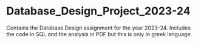 # Database_Design_Project_2023-24
Contains the Database Design assignment for the year 2023-24. Includes the code in SQL and the analysis in PDF but this is only in greek language.
